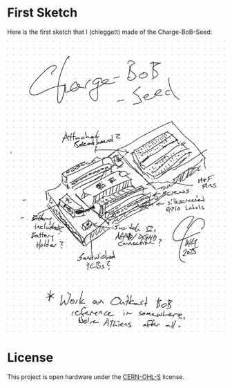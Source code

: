 # First Sketch
Here is the first sketch that I (chleggett) made of the Charge-BoB-Seed:

![rough sketch of the breakout board with some written design goals.](docs/images/Charge-BoB-Seed-1st-Sketch.png)

# License
This project is open hardware under the [CERN-OHL-S](https://gitlab.com/ohwr/project/cernohl/-/wikis/uploads/b236492596cfc91c12def7d50bbf7da0/cern_ohl_s_v2.pdf) license.
